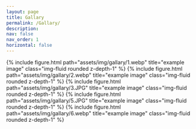 ```yaml
---
layout: page
title: Gallary
permalink: /Gallary/
description:  
nav: false
nav_order: 1
horizontal: false
---
```


{% include figure.html path="assets/img/gallary/1.webp" title="example image" class="img-fluid rounded z-depth-1" %}
{% include figure.html path="assets/img/gallary/2.webp" title="example image" class="img-fluid rounded z-depth-1" %}
{% include figure.html path="assets/img/gallary/3.JPG" title="example image" class="img-fluid rounded z-depth-1" %}
{% include figure.html path="assets/img/gallary/5.JPG" title="example image" class="img-fluid rounded z-depth-1" %}
{% include figure.html path="assets/img/gallary/6.webp" title="example image" class="img-fluid rounded z-depth-1" %}